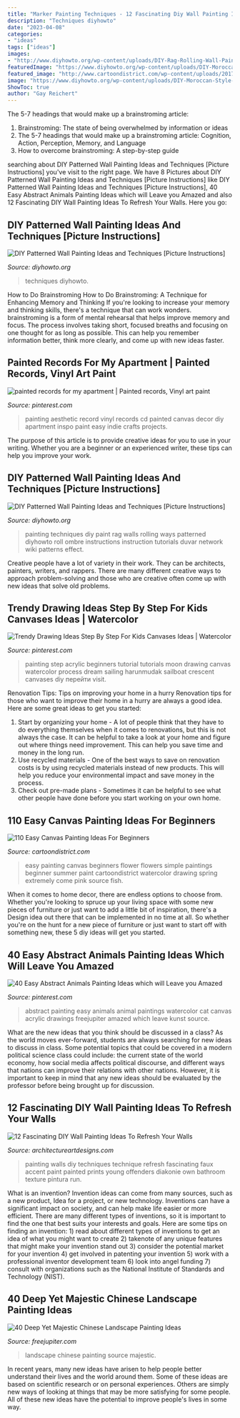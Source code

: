 ```yaml
---
title: "Marker Painting Techniques - 12 Fascinating Diy Wall Painting Ideas To Refresh Your Walls"
description: "Techniques diyhowto"
date: "2023-04-08"
categories:
- "ideas"
tags: ["ideas"]
images:
- "http://www.diyhowto.org/wp-content/uploads/DIY-Rag-Rolling-Wall-Painting-Instruction-DIY-Wall-Painting-Ideas-Techniques-Tutorials-DIYHowto.jpg"
featuredImage: "https://www.diyhowto.org/wp-content/uploads/DIY-Moroccan-Style-Wall-Stencil-Painting-Instruction-DIY-Wall-Painting-Ideas-Techniques-Tutorials-DIYHowto.jpg"
featured_image: "http://www.cartoondistrict.com/wp-content/uploads/2017/06/Easy-Canvas-Painting-Ideas-For-Beginners24.jpg"
image: "https://www.diyhowto.org/wp-content/uploads/DIY-Moroccan-Style-Wall-Stencil-Painting-Instruction-DIY-Wall-Painting-Ideas-Techniques-Tutorials-DIYHowto.jpg"
ShowToc: true
author: "Gay Reichert"
---
```



The 5-7 headings that would make up a brainstroming article:
1. Brainstroming: The state of being overwhelmed by information or ideas
2. The 5-7 headings that would make up a brainstroming article: Cognition, Action, Perception, Memory, and Language
3. How to overcome brainstroming: A step-by-step guide

	

		
searching about DIY Patterned Wall Painting Ideas and Techniques [Picture Instructions] you've visit to the right page. We have 8 Pictures about DIY Patterned Wall Painting Ideas and Techniques [Picture Instructions] like DIY Patterned Wall Painting Ideas and Techniques [Picture Instructions], 40 Easy Abstract Animals Painting Ideas which will Leave you Amazed and also 12 Fascinating DIY Wall Painting Ideas To Refresh Your Walls. Here you go:
		
    
## DIY Patterned Wall Painting Ideas And Techniques [Picture Instructions]

<img loading=lazy src="https://www.diyhowto.org/wp-content/uploads/DIY-Moroccan-Style-Wall-Stencil-Painting-Instruction-DIY-Wall-Painting-Ideas-Techniques-Tutorials-DIYHowto.jpg" onerror="this.onerror=null;this.src='https://tse1.mm.bing.net/th?id=OIP.txnaaqMV_J3yr1qn0ke4BwHaJ8&amp;pid=15.1';" alt="DIY Patterned Wall Painting Ideas and Techniques [Picture Instructions]">

_Source: diyhowto.org_

>techniques diyhowto. 

	

How to Do Brainstroming
How to Do Brainstroming: A Technique for Enhancing Memory and Thinking
If you're looking to increase your memory and thinking skills, there's a technique that can work wonders. brainstroming is a form of mental rehearsal that helps improve memory and focus. The process involves taking short, focused breaths and focusing on one thought for as long as possible. This can help you remember information better, think more clearly, and come up with new ideas faster.

    
## Painted Records For My Apartment | Painted Records, Vinyl Art Paint

<img loading=lazy src="https://i.pinimg.com/736x/82/78/db/8278dbe98b8b64b0acd099b83b296b62.jpg" onerror="this.onerror=null;this.src='https://tse2.mm.bing.net/th?id=OIP.V4U2OBNVjN3FNCuFPmlKuQHaOk&amp;pid=15.1';" alt="painted records for my apartment | Painted records, Vinyl art paint">

_Source: pinterest.com_

>painting aesthetic record vinyl records cd painted canvas decor diy apartment inspo paint easy indie crafts projects. 

	

The purpose of this article is to provide creative ideas for you to use in your writing. Whether you are a beginner or an experienced writer, these tips can help you improve your work.

    
## DIY Patterned Wall Painting Ideas And Techniques [Picture Instructions]

<img loading=lazy src="http://www.diyhowto.org/wp-content/uploads/DIY-Rag-Rolling-Wall-Painting-Instruction-DIY-Wall-Painting-Ideas-Techniques-Tutorials-DIYHowto.jpg" onerror="this.onerror=null;this.src='https://tse3.mm.bing.net/th?id=OIP.6iRBOixJMMS6ak37NejvmQHaJ8&amp;pid=15.1';" alt="DIY Patterned Wall Painting Ideas and Techniques [Picture Instructions]">

_Source: diyhowto.org_

>painting techniques diy paint rag walls rolling ways patterned diyhowto roll ombre instructions instruction tutorials duvar network wiki patterns effect. 

	

Creative people have a lot of variety in their work. They can be architects, painters, writers, and rappers. There are many different creative ways to approach problem-solving and those who are creative often come up with new ideas that solve old problems.

    
## Trendy Drawing Ideas Step By Step For Kids Canvases Ideas | Watercolor

<img loading=lazy src="https://i.pinimg.com/736x/46/0e/5b/460e5bd39c06ccc6978a61bc07c42eb9.jpg" onerror="this.onerror=null;this.src='https://tse4.mm.bing.net/th?id=OIP.B6zMYpyVmJCyRgpacwJd4gAAAA&amp;pid=15.1';" alt="Trendy Drawing Ideas Step By Step For Kids Canvases Ideas | Watercolor">

_Source: pinterest.com_

>painting step acrylic beginners tutorial tutorials moon drawing canvas watercolor process dream sailing harunmudak sailboat crescent canvases diy перейти visit. 

	

Renovation Tips: Tips on improving your home in a hurry
Renovation tips for those who want to improve their home in a hurry are always a good idea. Here are some great ideas to get you started: 
 1. Start by organizing your home - A lot of people think that they have to do everything themselves when it comes to renovations, but this is not always the case. It can be helpful to take a look at your home and figure out where things need improvement. This can help you save time and money in the long run. 
2. Use recycled materials - One of the best ways to save on renovation costs is by using recycled materials instead of new products. This will help you reduce your environmental impact and save money in the process. 
3. Check out pre-made plans - Sometimes it can be helpful to see what other people have done before you start working on your own home.

    
## 110 Easy Canvas Painting Ideas For Beginners

<img loading=lazy src="http://www.cartoondistrict.com/wp-content/uploads/2017/06/Easy-Canvas-Painting-Ideas-For-Beginners24.jpg" onerror="this.onerror=null;this.src='https://tse1.mm.bing.net/th?id=OIP.mWoAEA5EYMomSkqOJVC8-AHaJU&amp;pid=15.1';" alt="110 Easy Canvas Painting Ideas For Beginners">

_Source: cartoondistrict.com_

>easy painting canvas beginners flower flowers simple paintings beginner summer paint cartoondistrict watercolor drawing spring extremely come pink source fish. 

	

When it comes to home decor, there are endless options to choose from. Whether you're looking to spruce up your living space with some new pieces of furniture or just want to add a little bit of inspiration, there's a Design idea out there that can be implemented in no time at all. So whether you're on the hunt for a new piece of furniture or just want to start off with something new, these 5 diy ideas will get you started.

    
## 40 Easy Abstract Animals Painting Ideas Which Will Leave You Amazed

<img loading=lazy src="https://i.pinimg.com/736x/6e/39/f1/6e39f1faadbf7fdbb2574d7abf01877d.jpg" onerror="this.onerror=null;this.src='https://tse1.mm.bing.net/th?id=OIP.pXc8hydkRkfPglqjZDEkpQHaKg&amp;pid=15.1';" alt="40 Easy Abstract Animals Painting Ideas which will Leave you Amazed">

_Source: pinterest.com_

>abstract painting easy animals animal paintings watercolor cat canvas acrylic drawings freejupiter amazed which leave kunst source. 

	

What are the new ideas that you think should be discussed in a class?
As the world moves ever-forward, students are always searching for new ideas to discuss in class. Some potential topics that could be covered in a modern political science class could include: the current state of the world economy, how social media affects political discourse, and different ways that nations can improve their relations with other nations. However, it is important to keep in mind that any new ideas should be evaluated by the professor before being brought up for discussion.

    
## 12 Fascinating DIY Wall Painting Ideas To Refresh Your Walls

<img loading=lazy src="https://www.architectureartdesigns.com/wp-content/uploads/2015/06/810-630x410.jpg" onerror="this.onerror=null;this.src='https://tse1.mm.bing.net/th?id=OIP.LqMMyR_4y4b08Lz3Y6BY2QHaE0&amp;pid=15.1';" alt="12 Fascinating DIY Wall Painting Ideas To Refresh Your Walls">

_Source: architectureartdesigns.com_

>painting walls diy techniques technique refresh fascinating faux accent paint painted prints young offenders diakonie own bathroom texture pintura run. 

	

What is an invention?
Invention ideas can come from many sources, such as a new product, Idea for a project, or new technology. Inventions can have a significant impact on society, and can help make life easier or more efficient. There are many different types of inventions, so it is important to find the one that best suits your interests and goals. Here are some tips on finding an invention: 1) read about different types of inventions to get an idea of what you might want to create 2) takenote of any unique features that might make your invention stand out 3) consider the potential market for your invention 4) get involved in patenting your invention 5) work with a professional inventor development team 6) look into angel funding 7) consult with organizations such as the National Institute of Standards and Technology (NIST).

    
## 40 Deep Yet Majestic Chinese Landscape Painting Ideas

<img loading=lazy src="http://www.freejupiter.com/wp-content/uploads/2018/04/Chinese-Landscape-Painting-Ideas-13.jpg" onerror="this.onerror=null;this.src='https://tse2.mm.bing.net/th?id=OIP.UuIt3o1fErAJguKC9yiwjgHaJ6&amp;pid=15.1';" alt="40 Deep Yet Majestic Chinese Landscape Painting Ideas">

_Source: freejupiter.com_

>landscape chinese painting source majestic. 

	

In recent years, many new ideas have arisen to help people better understand their lives and the world around them. Some of these ideas are based on scientific research or on personal experiences. Others are simply new ways of looking at things that may be more satisfying for some people. All of these new ideas have the potential to improve people's lives in some way.

